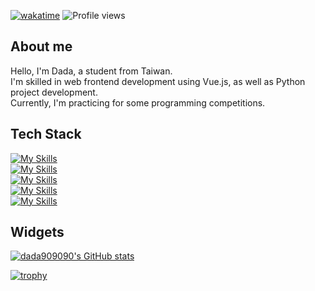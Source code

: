 [![wakatime](https://wakatime.com/badge/user/56ad6549-a054-44d0-b495-36b06ce29e9f.svg)](https://wakatime.com/@56ad6549-a054-44d0-b495-36b06ce29e9f)
![Profile views](https://gpvc.arturio.dev/dada909090)
## About me
Hello, I'm Dada, a student from Taiwan.\
I'm skilled in web frontend development using Vue.js, as well as Python project development.\
Currently, I'm practicing for some programming competitions.

## Tech Stack
[![My Skills](https://skillicons.dev/icons?i=python,javascript,cs,php,html,css)](https://skillicons.dev)\
[![My Skills](https://skillicons.dev/icons?i=nodejs,cpp,unity,vue,flutter,electron)](https://skillicons.dev)\
[![My Skills](https://skillicons.dev/icons?i=bootstrap,discord,git,vscode,github,md)](https://skillicons.dev)\
[![My Skills](https://skillicons.dev/icons?i=visualstudio,stackoverflow,powershell,linux,heroku,androidstudio)](https://skillicons.dev)\
[![My Skills](https://skillicons.dev/icons?i=mysql,sqlite,dart)](https://skillicons.dev)

## Widgets

[![dada909090's GitHub stats](https://github-readme-stats.vercel.app/api?username=dada878&show_icons=true&theme=dark)](https://github.com/anuraghazra/github-readme-stats)
<!-- [![GitHub Streak](https://streak-stats.demolab.com?user=dada909090&theme=dark)](https://git.io/streak-stats)\
[![Top Langs](https://github-readme-stats.vercel.app/api/top-langs/?username=dada909090&langs_count=5&theme=dark)](https://github.com/anuraghazra/github-readme-stats)
 -->

[![trophy](https://github-profile-trophy.vercel.app/?username=dada878&theme=onedark)](https://github.com/ryo-ma/github-profile-trophy)
